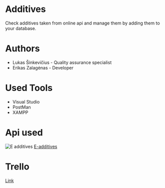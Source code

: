 # Additives
Check additives taken from online api and manage them by adding them to your database.

# Authors
* Lukas Šinkevičius - Quality assurance specialist
* Erikas Zalagėnas - Developer

# Used Tools
* Visual Studio 
* PostMan 
* XAMPP

# Api used
![E additives](https://s3.amazonaws.com/mashape-production-logos/apis/53aa5833e4b0a798dbd1ad8d_medium)
[E-additives](https://rapidapi.com/petarov/api/e-additives) 

# Trello
[Link](https://trello.com/b/WFEafClS/finalproject)
